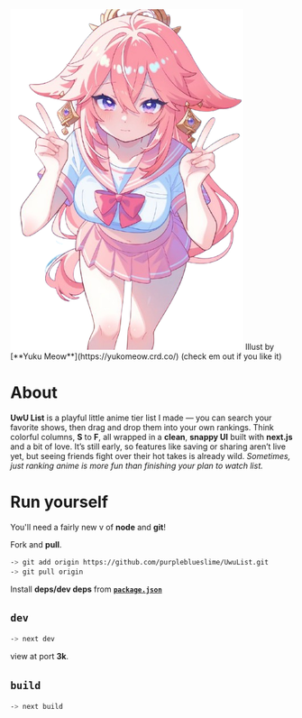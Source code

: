 <img src='./public/miko.png' />
Illust by [**Yuku Meow**](https://yukomeow.crd.co/) (check em out if you like it)

# About
**UwU List** is a playful little anime tier list I made — you can search your favorite shows, then drag and drop them into your own rankings. Think colorful columns, **S** to **F**, all wrapped in a **clean**, **snappy UI** built with **next.js** and a bit of love. It’s still early, so features like saving or sharing aren’t live yet, but seeing friends fight over their hot takes is already wild. *Sometimes, just ranking anime is more fun than finishing your plan to watch list.*

# Run yourself 
You'll need a fairly new v of **node** and **git**!

Fork and **pull**.
```sh
-> git add origin https://github.com/purpleblueslime/UwuList.git 
-> git pull origin
```

Install **deps/dev deps** from [**`package.json`**](./package.json)

## `dev`
```sh
-> next dev
```
view at port **3k**.

## `build`
```sh
-> next build
```